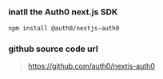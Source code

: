 ### inatll the Auth0 next.js SDK
```bash
npm install @auth0/nextjs-auth0
```

### github source code url
> https://github.com/auth0/nextjs-auth0


